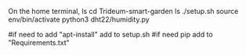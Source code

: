On the home terminal, ls
cd Trideum-smart-garden
ls
./setup.sh
source env/bin/activate
python3 dht22/humidity.py

#if need to add "apt-install" add to setup.sh
#if need pip add to "Requirements.txt" 
